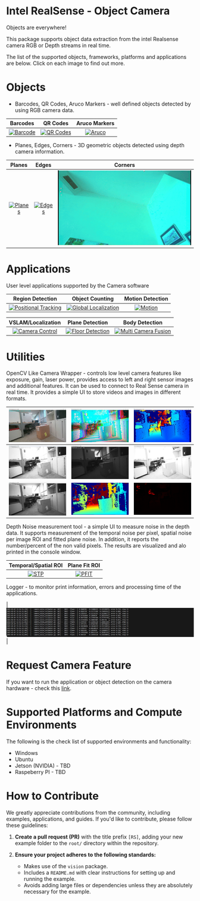 # Intel RealSense - Object Camera

Objects are everywhere!

This package supports object data extraction from the intel Realsense camera RGB or Depth streams in real time.

The list of the supported objects, frameworks, platforms and applications are below. Click on each image to find out more.

# Objects

-  Barcodes, QR Codes, Aruco Markers - well defined objects detected by using RGB camera data. 

Barcodes   | QR Codes | Aruco Markers |
:------------: |  :----------: | :-------------:  |
[![Barcode](barcode/doc/barcode_camera.gif)](barcode/README.md)  | [![QR Codes](barcode/doc/qrcode_camera.gif)](barcode/README.md)  | [![Aruco](barcode/doc/aruco_camera.gif)](barcode/README.md)  |

-  Planes, Edges, Corners - 3D geometric objects detected using depth camera information. 

Planes | Edges | Corners |
:------------: |  :----------: | :-------------:  |
[![Planes](planes/doc/ezgif.com-animated-gif-maker.gif)](planes/README.md)  | [![Edges](45b6-bf57-027148bb18ad.gif)](planes/README.md)  | [![Corners](https://github.com/WorkIntel/Projects/blob/main/Planes/doc/Corner-ezgif.com-video-to-gif-converter.gif)](planes/README.md)  |


# Applications

User level applications supported by the Camera software

Region Detection | Object Counting | Motion Detection |
:------------: |  :----------: | :-------------:  |
[![Positional Tracking](bc1d-6a27a61bdb60.gif)](https://www.stereolabs.com/docs/positional-tracking/) | [![Global Localization](d6c9e4fab0fd.gif)](/global%20localization) | [![Motion](video-to-gif-converter.gif)](Safety/README.md) |

VSLAM/Localization | Plane Detection | Body Detection |
:------------: |  :----------: | :-------------:  |
[![Camera Control](842afcc3b2ea.gif)](https://www.stereolabs.com/docs/video/camera-controls/) | [![Floor Detection](Planes/doc/ezgif.com-animated-gif-maker.gif)](planes/README.md)  | [![Multi Camera Fusion](7f0f0025b8be.gif)](fusion) |


# Utilities

OpenCV Like Camera Wrapper - controls low level camera features like exposure, gain, laser power, provides access to left and right sensor images and additional features. 
It can be used to connect to Real Sense camera in real time. It provides a simple UI to store videos and images in different formats.

[![RGB](utils/doc/cam_rgb_d.jpg)](utils/README.md) | [![D16](utils/doc/cam_d_3.jpg)](utils/README.md) | [![SC1](utils/doc/cam_d_5.jpg)](utils/README.md) |
:------------: |  :----------: | :-------------:  |
[![IRL](utils/doc/cam_d_9.jpg)](utils/README.md) | [![EXPOSURE](utils/doc/cam_e_2.jpg)](utils/README.md) | [![GAIN](utils/doc/cam_g_5.jpg)](utils/README.md) |
[![PWR](utils/doc/cam_p_0.jpg)](utils/README.md) | [![SC2](utils/doc/image_sc2_000.png)](utils/README.md) | [![D16](utils/doc/image_d16_000.png)](utils/README.md) |

Depth Noise measurement tool - a simple UI to measure noise in the depth data. It supports measurement of the temporal noise per pixel, spatial noise per image ROI and fitted plane noise. In addition, it reports the number/percent of the non valid pixels. The results are visualized and alo printed in the console window. 

Temporal/Spatial ROI | Plane Fit ROI | 
:------------: |  :----------: | 
[![STP](utils/doc/noise_measure_stp.gif)](utils/README.md) | [![PFIT](utils/doc/noise_measure.gif)](utils/README.md) |


Logger -  to monitor print information, errors and processing time of the applications. 

| [![LOG](utils/doc/noise_error_log.jpg)](utils/README.md) |


# Request Camera Feature
If you want to run the application or object detection on the camera hardware - check this [link](https://docs.google.com/forms/d/e/1FAIpQLSdduDbnrRExDGFQqWAn8pX7jSr8KnwBmwuFOR9dgUabEp0F1A/viewform).

# Supported Platforms and Compute Environments

The following is the check list of supported environments and functionality:
- Windows
- Ubuntu
- Jetson (NVIDIA)  - TBD
- Raspeberry PI    - TBD

# How to Contribute

We greatly appreciate contributions from the community, including examples, applications, and guides. If you'd like to contribute, please follow these guidelines:

1. **Create a pull request (PR)** with the title prefix `[RS]`, adding your new example folder to the `root/` directory within the repository.

2. **Ensure your project adheres to the following standards:**
   - Makes use of the `vision` package.
   - Includes a `README.md` with clear instructions for setting up and running the example.
   - Avoids adding large files or dependencies unless they are absolutely necessary for the example.




